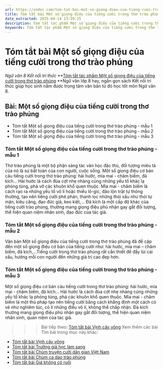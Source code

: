 ```yaml
---
url: https://vndoc.com/tom-tat-bai-mot-so-giong-dieu-cua-tieng-cuoi-trong-tho-trao-phung-331278
title: Tóm tắt bài Một số giọng điệu của tiếng cười trong thơ trào phúng - Ngữ văn 8 Kết nối tri thức - VnDoc.com
date_extracted: 2025-04-14 13:59:25
description: Tóm tắt tác phẩm Một số giọng điệu của tiếng cười trong thơ trào phúng sách Kết nối tri thức giúp quý thầy cô giáo và các bạn học sinh có thêm tài liệu tham khảo.
keywords: Tóm tắt tác phẩm Một số giọng điệu của tiếng cười trong thơ trào phúng,bài Một số giọng điệu của tiếng cười trong thơ trào phúng,tóm tắt Một số giọng điệu của tiếng cười trong thơ trào phúng,Tóm tắt văn bản Một số giọng điệu của tiếng cười trong thơ trào phúng,tóm tắt bài Một số giọng điệu của tiếng cười trong thơ trào phúng,học tốt ngữ văn lớp 8,ngữ văn 8,ngữ văn 8 kết nối tri thức,ngữ văn 8 tập 1
---
```


# Tóm tắt bài Một số giọng điệu của tiếng cười trong thơ trào phúng
 _Ngữ văn 8 Kết nối tri thức_
**[Tóm tắt tác phẩm Một số giọng điệu của tiếng cười trong thơ trào phúng](<https://vndoc.com/tom-tat-bai-mot-so-giong-dieu-cua-tieng-cuoi-trong-tho-trao-phung-331278>) **Ngữ văn lớp 8 hay, ngắn gọn sách Kết nối tri thức giúp học sinh nắm được trọng tâm văn bản từ đó học tốt môn Ngữ văn 8.
## **Bài: Một số giọng điệu của tiếng cười trong thơ trào phúng**
  * Tóm tắt Một số giọng điệu của tiếng cười trong thơ trào phúng - mẫu 1
  * Tóm tắt Một số giọng điệu của tiếng cười trong thơ trào phúng - mẫu 2
  * Tóm tắt Một số giọng điệu của tiếng cười trong thơ trào phúng - mẫu 3

### **Tóm tắt Một số giọng điệu của tiếng cười trong thơ trào phúng - mẫu 1**
Thơ trào phúng là một bộ phận sáng tác văn học đặc thù, đối tượng miêu tả của nó là sự bất toàn của con người, cuộc sống. Một số giọng điệu cơ bản cảu tiếng cười trong thơ trào phúng: hài hước, mỉa mai - châm biếm, đả kích... Hài hước là cách đùa cợt nhẹ nhàng cùng những yếu tố khác lạ phóng túng, phá vỡ các khuôn khổ quen thuộc. Mỉa mai - châm biếm là cách rạo ra những yếu tố vô lí hoặc thiếu lô-gic, đảo lộn trật tự thông thường, tạo nên tiếng cười phê phán, thanh lọc những thói xấu như thói tự mãn, kiêu căng, đạo đức giả, keo kiệt,... Đả kích là một cấp độ khác của tiếng cười trào phúng, thường mang giọng điệu phủ nhận gay gắt đối tượng, thể hiện quan niệm nhân sinh, đạo đức của tác giả.
### **Tóm tắt Một số giọng điệu của tiếng cười trong thơ trào phúng - mẫu 2**
Văn bản Một số giọng điệu của tiếng cười trong thơ trào phúng đã đề cập đến một số giọng điệu cơ bản của tiếng cười như: hài hước, mỉa mai – châm biếm, đả kích,…Tiếng cười trong thơ trào phúng rất cần thiết để đẩy lùi cái xấu, hướng mỗi con người đến những giá trị cao đẹp hơn.
### **Tóm tắt Một số giọng điệu của tiếng cười trong thơ trào phúng - mẫu 3**
Một số giọng điệu cơ bản cảu tiếng cười trong thơ trào phúng: hài hước, mỉa mai - châm biếm, đả kích... Hài hước là cách đùa cợt nhẹ nhàng cùng những yếu tố khác lạ phóng túng, phá các khuôn khổ quen thuộc. Mỉa mai - châm biếm là một thủ pháp tạo nên tiếng cười bằng cách khẳng định một cách có vẻ như nghiêm túc, có lí những điều vô lí, không thể chấp nhận. Đả kích thường mang giọng điệu phủ nhận gay gắt đối tượng, thể hiện quan niệm nhân sinh, quan niệm của tác giả.
>>> Bài tiếp theo: [Tóm tắt bài Vịnh cây vông](<https://vndoc.com/tom-tat-bai-vinh-cay-vong-331288>)
Xem thêm các bài Tìm bài trong mục này khác:
  * [Tóm tắt bài Vịnh cây vông](</tom-tat-bai-vinh-cay-vong-331288>)
  * [Tóm tắt bài Trưởng giả học làm sang](</tom-tat-bai-truong-gia-hoc-lam-sang-331290>)
  * [Tóm tắt bài Chùm truyện cười dân gian Việt Nam](</tom-tat-bai-chum-truyen-cuoi-dan-gian-viet-nam-331294>)
  * [Tóm tắt bài Chùm ca dao trào phúng](</tom-tat-bai-chum-ca-dao-trao-phung-331295>)
  * [Tóm tắt bài Giá không có ruồi](</tom-tat-bai-gia-khong-co-ruoi-331296>)


